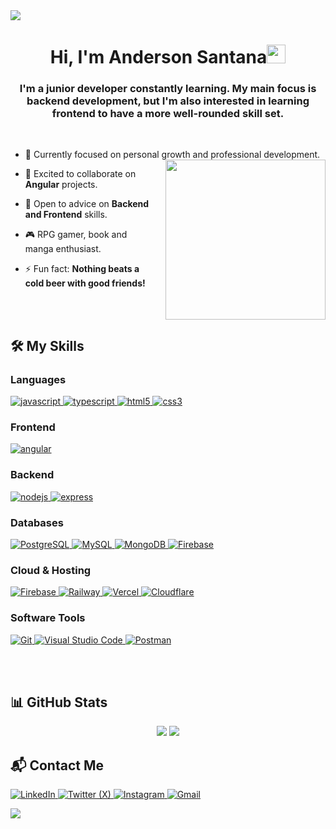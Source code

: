 <img src="https://user-images.githubusercontent.com/73097560/115834477-dbab4500-a447-11eb-908a-139a6edaec5c.gif">

<h1 align="center">Hi, I'm Anderson Santana<img width="30px" src="https://raw.githubusercontent.com/iampavangandhi/iampavangandhi/master/gifs/Hi.gif"></h1>
<h3 font-size="20" align="center">
  I'm a junior developer constantly learning. My main focus is backend development, but I'm also interested in learning frontend to have a more well-rounded skill set.
</h3>

<br>

- 🌱 Currently focused on personal growth and professional development.
  <img align="right" style="width:16rem; height:auto; margin-left:20px;" src="https://media4.giphy.com/media/v1.Y2lkPTc5MGI3NjExbGJud2xnc21wbjdqeGx4aTg5cWN2bzRwOGI2dTA1NWFycXZ2MGdpdCZlcD12MV9pbnRlcm5hbF9naWZfYnlfaWQmY3Q9Zw/CrFLL3CnRpw5ddlBMm/giphy.gif"/>

- 👯 Excited to collaborate on **Angular** projects.

- 🤝 Open to advice on **Backend and Frontend** skills.

- 🎮 RPG gamer, book and manga enthusiast.

- ⚡ Fun fact: **Nothing beats a cold beer with good friends!**

<br><br>

## 🛠️ My Skills

<h3>Languages</h3>
<p>
  <a href="https://developer.mozilla.org/en-US/docs/Web/JavaScript" target="_blank"> 
    <img src="https://img.shields.io/badge/Javascript-F7DF1E.svg?style=for-the-badge&logo=javascript&logoColor=black"
      alt="javascript"/> 
  </a>
  <a href="https://www.typescriptlang.org/" target="_blank"> 
    <img src="https://img.shields.io/badge/typescript-3178C6.svg?style=for-the-badge&logo=typescript&logoColor=white"
      alt="typescript"/>
  </a>
  <a href="https://www.w3.org/html/" target="_blank"> 
    <img src="https://img.shields.io/badge/html-E34F26.svg?style=for-the-badge&logo=html5&logoColor=white"
      alt="html5"/> 
  </a>
  <a href="https://www.w3schools.com/css/" target="_blank">
    <img src="https://img.shields.io/badge/css-1572B6.svg?style=for-the-badge&logo=css3&logoColor=white"
      alt="css3"/>
  </a>
</p>

<h3>Frontend</h3>
<p>
  <a href="https://angular.io/" target="_blank">
    <img src="https://img.shields.io/badge/Angular-DD0031.svg?style=for-the-badge&logo=angular&logoColor=white"
      alt="angular"/>
  </a>
</p>

<h3>Backend</h3>
<p>
  <a href="https://nodejs.org/" target="_blank">
    <img src="https://img.shields.io/badge/Node.js-339933.svg?style=for-the-badge&logo=node.js&logoColor=white"
      alt="nodejs"/>
  </a>
  <a href="https://expressjs.com/" target="_blank">
    <img src="https://img.shields.io/badge/Express.js-000000.svg?style=for-the-badge&logo=express&logoColor=white"
      alt="express"/>
  </a>
</p>

<h3>Databases</h3>
<p>
  <a href="https://www.postgresql.org/" target="_blank">
    <img src="https://img.shields.io/badge/PostgreSQL-336791.svg?style=for-the-badge&logo=postgresql&logoColor=white"
      alt="PostgreSQL"/>
  </a>
  <a href="https://www.mysql.com/" target="_blank">
    <img src="https://img.shields.io/badge/MySQL-4479A1.svg?style=for-the-badge&logo=mysql&logoColor=white"
      alt="MySQL"/>
  </a>
  <a href="https://www.mongodb.com/" target="_blank">
    <img src="https://img.shields.io/badge/MongoDB-47A248.svg?style=for-the-badge&logo=mongodb&logoColor=white"
      alt="MongoDB"/>
  </a>
  <a href="https://firebase.google.com/" target="_blank">
    <img src="https://img.shields.io/badge/Firebase-FFCA28.svg?style=for-the-badge&logo=firebase&logoColor=black"
      alt="Firebase"/>
  </a>
</p>

<h3>Cloud & Hosting</h3>
<p>
  <a href="https://firebase.google.com/" target="_blank">
    <img src="https://img.shields.io/badge/Firebase-FFCA28.svg?style=for-the-badge&logo=firebase&logoColor=black"
      alt="Firebase"/>
  </a>
  <a href="https://railway.app/" target="_blank">
    <img src="https://img.shields.io/badge/Railway-0B0D0E.svg?style=for-the-badge&logo=railway&logoColor=white"
      alt="Railway"/>
  </a>
  <a href="https://vercel.com/" target="_blank">
    <img src="https://img.shields.io/badge/Vercel-000000.svg?style=for-the-badge&logo=vercel&logoColor=white"
      alt="Vercel"/>
  </a>
  <a href="https://www.cloudflare.com/" target="_blank">
    <img src="https://img.shields.io/badge/Cloudflare-F38020.svg?style=for-the-badge&logo=cloudflare&logoColor=white"
      alt="Cloudflare"/>
  </a>
</p>

<h3>Software Tools</h3>
<p>
  <a href="https://git-scm.com/" target="_blank">
    <img src="https://img.shields.io/badge/Git-F05032.svg?style=for-the-badge&logo=git&logoColor=white"
      alt="Git"/>
  </a>
  <a href="https://code.visualstudio.com/" target="_blank">
    <img src="https://img.shields.io/badge/VS%20Code-007ACC.svg?style=for-the-badge&logo=visual-studio-code&logoColor=white"
      alt="Visual Studio Code"/>
  </a>
  <a href="https://www.postman.com/" target="_blank">
    <img src="https://img.shields.io/badge/Postman-FF6C37.svg?style=for-the-badge&logo=postman&logoColor=white"
      alt="Postman"/>
  </a>
</p>

<br><br>

## 📊 GitHub Stats
<div align="center">

[![](https://github-readme-stats.vercel.app/api?username=ASantanaDev&show_icons=true&theme=tokyonight&hide_border=true&locale=en)](https://github.com/ASantanaDev)
[![](https://github-readme-streak-stats.herokuapp.com/?user=ASantanaDev&theme=material-palenight)](https://github.com/ASantanaDev)

</div>

## 📬 Contact Me
<p>
  <a href="https://www.linkedin.com/in/anderson-santana-695b712b6" target="_blank">
    <img src="https://img.shields.io/badge/LinkedIn-0077B5.svg?style=for-the-badge&logo=linkedin&logoColor=white"
      alt="LinkedIn"/>
  </a>
  <a href="" target="_blank">
    <img src="https://img.shields.io/badge/X-000000.svg?style=for-the-badge&logo=twitter&logoColor=white"
      alt="Twitter (X)"/>
  </a>
  <a href="https://www.instagram.com/juvth505" target="_blank">
    <img src="https://img.shields.io/badge/Instagram-E4405F.svg?style=for-the-badge&logo=instagram&logoColor=white"
      alt="Instagram"/>
  </a>
  <a href="mailto:anderson.santana1717@gmail.com" target="_blank">
    <img src="https://img.shields.io/badge/Gmail-D14836.svg?style=for-the-badge&logo=gmail&logoColor=white"
      alt="Gmail"/>
  </a>
</p>

<img src="https://user-images.githubusercontent.com/73097560/115834477-dbab4500-a447-11eb-908a-139a6edaec5c.gif">


